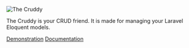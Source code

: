![The Cruddy](https://drive.google.com/uc?id=0B8WgmUNiDzmySlZEeGFlRVdwbzQ)

The Cruddy is your CRUD friend. It is made for managing your Laravel Eloquent models.

[Demonstration](http://cruddy-demo.eu1.frbit.net)
[Documentation](https://github.com/lazychaser/cruddy/wiki/Home)
